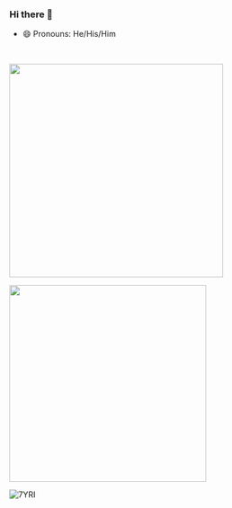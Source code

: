 
  ### Hi there 👋
  
  
  
  - 😄 Pronouns: He/His/Him
  <br />

<!--
**mrunal77/mrunal77** is a ✨ _special_ ✨ repository because its `README.md` (this file) appears on your GitHub profile.

Here are some ideas to get you started:

- 🔭 I’m currently working on ...
- 🌱 I’m currently learning ...
- 👯 I’m looking to collaborate on ...
- 🤔 I’m looking for help with ...
- 💬 Ask me about ...
- 📫 How to reach me: ...
- 😄 Pronouns: ...
- ⚡ Fun fact: ...
-->

<p align='left'>
  <a href="#"><img src="https://github-readme-stats.vercel.app/api?username=mrunal77&show_icons=true&count_private=true&theme=light" width="380"></a>
</p>
<p align='left'>
  <a href="#"><img src="https://github-readme-stats.vercel.app/api/top-langs/?username=mrunal77&layout=compact&theme=dark" width="350"></a>
</p>

![7YRI](https://user-images.githubusercontent.com/26838016/194718713-96d8ca1b-1f0b-44c1-a7af-3276ed00bfde.gif)
